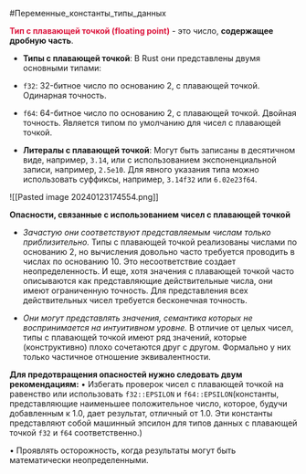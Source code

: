 #Переменные_константы_типы_данных 

<span style="color:crimson;"><b>Тип с плавающей точкой (floating point)</b></span> - это число, **содержащее дробную часть**.

- **Типы с плавающей точкой**: В Rust они представлены двумя основными типами:
- `f32`: 32-битное число по основанию 2, с плавающей точкой. Одинарная точность.
- `f64`: 64-битное число по основанию 2, с плавающей точкой. Двойная точность. Является типом по умолчанию для чисел с плавающей точкой.

- **Литералы с плавающей точкой**: Могут быть записаны в десятичном виде, например, `3.14`, или с использованием экспоненциальной записи, например, `2.5e10`. Для явного указания типа можно использовать суффиксы, например, `3.14f32` или `6.02e23f64`.

![[Pasted image 20240123174554.png]]


**Опасности, связанные с использованием чисел с плавающей точкой**
* *Зачастую они соответствуют представляемым числам только приблизительно.* Типы с плавающей точкой реализованы числами по основанию 2, но вычисления довольно часто требуется проводить в числах по основанию 10. Это несоответствие создает неопределенность. И еще, хотя значения с плавающей точкой часто описываются как представляющие действительные числа, они имеют ограниченную точность. Для представления всех действительных чисел требуется бесконечная точность.

* *Они могут представлять значения, семантика которых не воспринимается на интуитивном уровне.* В отличие от целых чисел, типы с плавающей точкой имеют ряд значений, которые (конструктивно) плохо сочетаются друг с другом. Формально у них только частичное отношение эквивалентности.

**Для предотвращения опасностей нужно следовать двум рекомендациям:** 
• Избегать проверок чисел с плавающей точкой на равенство или использовать `f32::EPSILON` и `f64::EPSILON`(константы, представляющие наименьшее положительное число, которое, будучи добавленным к 1.0, дает результат, отличный от 1.0. Эти константы представляют собой машинный эпсилон для типов данных с плавающей точкой `f32` и `f64` соответственно.)

• Проявлять осторожность, когда результаты могут быть математически неопределенными.